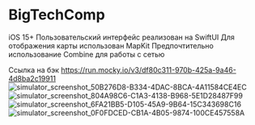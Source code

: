 # BigTechComp
iOS 15+
Пользовательский интерфейс реализован на SwiftUI
Для отображения карты использован MapKit
Предпочтительно использование Combine для работы с сетью

Ссылка на бэк https://run.mocky.io/v3/df80c311-970b-425a-9a46-4d8ba2c19911  
![simulator_screenshot_50B276D8-B334-4DAC-8BCA-4A11584CE4EC](https://github.com/artyushinsergei/BigTechComp/assets/43203983/97d4f8da-2bb7-4b0f-805a-7fca83f74df8)
![simulator_screenshot_804A98C6-C1A3-4138-B968-5E1D28487F99](https://github.com/artyushinsergei/BigTechComp/assets/43203983/bc644687-51bf-42fc-88ca-30ed8ab1ae8d)
![simulator_screenshot_6FA21BB5-D105-45A9-9B64-15C343698C16](https://github.com/artyushinsergei/BigTechComp/assets/43203983/4ee5a8f9-ad3e-480d-a0ea-5f1df001cd99)
![simulator_screenshot_0F0FDCED-CB1A-4B05-9874-100CE457558A](https://github.com/artyushinsergei/BigTechComp/assets/43203983/c5021009-2497-4af8-ab57-e94995475c38)
